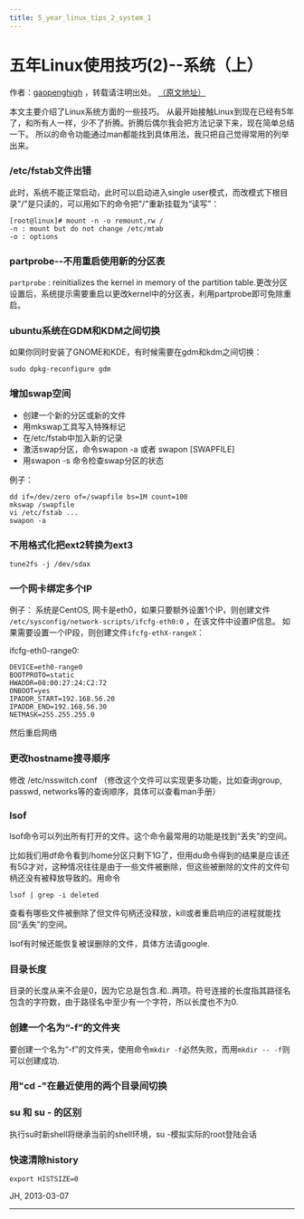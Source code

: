 ```yaml
---
title: 5_year_linux_tips_2_system_1
---
```


<head>
<link rel='stylesheet' href='/style/github2.css'/>
</head>

五年Linux使用技巧(2)--系统（上）
===============================

作者：[gaopenghigh](http://gaopenghigh.github.com)
，转载请注明出处。
[（原文地址）](http://gaopenghigh.github.io/posts/5_year_linux_tips_2_system_1.html)

本文主要介绍了Linux系统方面的一些技巧。
从最开始接触Linux到现在已经有5年了，和所有人一样，少不了折腾。折腾后偶尔我会把方法记录下来，现在简单总结一下。
所以的命令功能通过man都能找到具体用法，我只把自己觉得常用的列举出来。

### /etc/fstab文件出错

此时，系统不能正常启动，此时可以启动进入single user模式，而改模式下根目录"/"是只读的，可以用如下的命令把"/"重新挂载为“读写”：

    [root@linux]# mount -n -o remount,rw /
    -n : mount but do not change /etc/mtab
    -o : options

### partprobe--不用重启使用新的分区表

`partprobe` : reinitializes the kernel in memory of the partition table.更改分区设置后，系统提示需要重启以更改kernel中的分区表，利用partprobe即可免除重启。


### ubuntu系统在GDM和KDM之间切换

如果你同时安装了GNOME和KDE，有时候需要在gdm和kdm之间切换：

    sudo dpkg-reconfigure gdm

### 增加swap空间

* 创建一个新的分区或新的文件
* 用mkswap工具写入特殊标记
* 在/etc/fstab中加入新的记录
* 激活swap分区，命令swapon -a 或者 swapon [SWAPFILE]
* 用swapon -s 命令检查swap分区的状态

例子：

    dd if=/dev/zero of=/swapfile bs=1M count=100
    mkswap /swapfile
    vi /etc/fstab ...
    swapon -a

### 不用格式化把ext2转换为ext3

    tune2fs -j /dev/sdax

### 一个网卡绑定多个IP

例子：
系统是CentOS, 网卡是eth0，如果只要额外设置1个IP，则创建文件
`/etc/sysconfig/network-scripts/ifcfg-eth0:0`
，在该文件中设置IP信息。
如果需要设置一个IP段，则创建文件`ifcfg-ethX-rangeX`：

ifcfg-eth0-range0:

    DEVICE=eth0-range0
    BOOTPROTO=static
    HWADDR=08:00:27:24:C2:72
    ONBOOT=yes
    IPADDR_START=192.168.56.20
    IPADDR_END=192.168.56.30
    NETMASK=255.255.255.0

然后重启网络

### 更改hostname搜寻顺序

修改 /etc/nsswitch.conf
（修改这个文件可以实现更多功能，比如查询group, passwd, networks等的查询顺序，具体可以查看man手册）

### lsof

lsof命令可以列出所有打开的文件。这个命令最常用的功能是找到“丢失”的空间。

比如我们用df命令看到/home分区只剩下1G了，但用du命令得到的结果是应该还有5G才对，这种情况往往是由于一些文件被删除，但这些被删除的文件的文件句柄还没有被释放导致的。用命令

    lsof | grep -i deleted

查看有哪些文件被删除了但文件句柄还没释放，kill或者重启响应的进程就能找回“丢失”的空间。

lsof有时候还能恢复被误删除的文件，具体方法请google.

###  目录长度

目录的长度从来不会是0，因为它总是包含.和..两项。符号连接的长度指其路径名包含的字符数，由于路径名中至少有一个字符，所以长度也不为0.

### 创建一个名为“-f”的文件夹

要创建一个名为“-f”的文件夹，使用命令`mkdir -f`必然失败，而用`mkdir -- -f`则可以创建成功.

### 用"cd -"在最近使用的两个目录间切换

### su 和 su - 的区别

执行su时新shell将继承当前的shell环境，su -模拟实际的root登陆会话

### 快速清除history

    export HISTSIZE=0

JH, 2013-03-07

----

<div id="disqus_thread"></div>
<script type="text/javascript">
/* * * CONFIGURATION VARIABLES: EDIT BEFORE PASTING INTO YOUR WEBPAGE * * */
    var disqus_shortname = 'gaopenghigh'; // required: replace example with your forum shortname

    /* * * DON'T EDIT BELOW THIS LINE * * */
    (function() {
        var dsq = document.createElement('script'); dsq.type = 'text/javascript'; dsq.async = true;
        dsq.src = '//' + disqus_shortname + '.disqus.com/embed.js';
        (document.getElementsByTagName('head')[0] || document.getElementsByTagName('body')[0]).appendChild(dsq);
    })();
</script>
<script>
  (function(i,s,o,g,r,a,m){i['GoogleAnalyticsObject']=r;i[r]=i[r]||function(){
  (i[r].q=i[r].q||[]).push(arguments)},i[r].l=1*new Date();a=s.createElement(o),
  m=s.getElementsByTagName(o)[0];a.async=1;a.src=g;m.parentNode.insertBefore(a,m)
  })(window,document,'script','//www.google-analytics.com/analytics.js','ga');

  ga('create', 'UA-40539766-1', 'github.com');
  ga('send', 'pageview');

</script>

